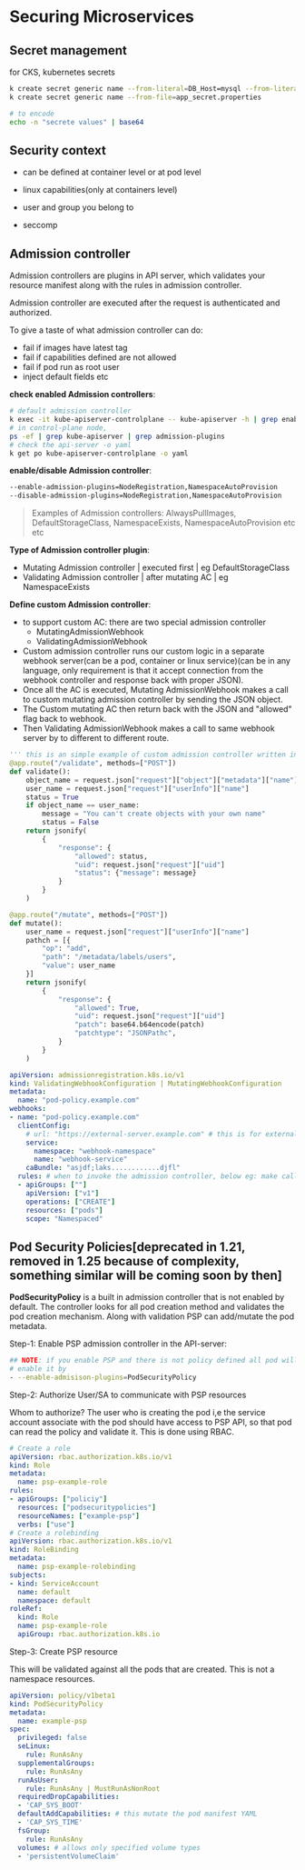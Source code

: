 # Securing Microservices

## Secret management

for CKS, kubernetes secrets

```sh
k create secret generic name --from-literal=DB_Host=mysql --from-literal=DB_Password=mysql
k create secret generic name --from-file=app_secret.properties

# to encode
echo -n "secrete values" | base64
```

## Security context

- can be defined at container level or at pod level

- linux capabilities(only at containers level)
- user and group you belong to
- seccomp

## Admission controller

Admission controllers are plugins in API server, which validates your resource manifest along with the rules in admission controller.

Admission controller are executed after the request is authenticated and authorized.

To give a taste of what admission controller can do:

- fail if images have latest tag
- fail if capabilities defined are not allowed
- fail if pod run as root user
- inject default fields etc

**check enabled Admission controllers**:

```sh
# default admission controller
k exec -it kube-apiserver-controlplane -- kube-apiserver -h | grep enable-admission-plugins # lists all the admission controller that are enabled by default
# in control-plane node,
ps -ef | grep kube-apiserver | grep admission-plugins
# check the api-server -o yaml
k get po kube-apiserver-controlplane -o yaml
```

**enable/disable Admission controller**:

```sh
--enable-admission-plugins=NodeRegistration,NamespaceAutoProvision
--disable-admission-plugins=NodeRegistration,NamespaceAutoProvision
```

> Examples of Admission controllers: AlwaysPullImages, DefaultStorageClass, NamespaceExists, NamespaceAutoProvision etc etc

**Type of Admission controller plugin**:

- Mutating Admission controller | executed first | eg DefaultStorageClass
- Validating Admission controller | after mutating AC | eg NamespaceExists

**Define custom Admission controller**:

- to support custom AC: there are two special admission controller
  - MutatingAdmissionWebhook
  - ValidatingAdmissionWebhook
- Custom admission controller runs our custom logic in a separate webhook server(can be a pod, container or linux service)(can be in any language, only requirement is that it accept connection from the webhook controller and response back with proper JSON).
- Once all the AC is executed, Mutating AdmissionWebhook makes a call to custom mutating admission controller by sending the JSON object.
- The Custom mutating AC then return back with the JSON and "allowed" flag back to webhook.
- Then Validating AdmissionWebhook makes a call to same webhook server by to different to different route.

```py
''' this is an simple example of custom admission controller written in python'''
@app.route("/validate", methods=["POST"])
def validate():
    object_name = request.json["request"]["object"]["metadata"]["name"]
    user_name = request.json["request"]["userInfo"]["name"]
    status = True
    if object_name == user_name:
        message = "You can't create objects with your own name"
        status = False
    return jsonify(
        {
            "response": {
                "allowed": status,
                "uid": request.json["request"]["uid"]
                "status": {"message": message}
            }
        }
    )

@app.route("/mutate", methods=["POST"])
def mutate():
    user_name = request.json["request"]["userInfo"]["name"]
    pathch = [{
        "op": "add",
        "path": "/metadata/labels/users",
        "value": user_name
    }]
    return jsonify(
        {
            "response": {
                "allowed": True,
                "uid": request.json["request"]["uid"]
                "patch": base64.b64encode(patch)
                "patchtype": "JSONPathc",
            }
        }
    )
```

```yaml
apiVersion: admissionregistration.k8s.io/v1
kind: ValidatingWebhookConfiguration | MutatingWebhookConfiguration
metadata:
  name: "pod-policy.example.com"
webhooks:
- name: "pod-policy.example.com"
  clientConfig:
    # url: "https://external-server.example.com" # this is for external server
    service:
      namespace: "webhook-namespace"
      name: "webhook-service"
    caBundle: "asjdf;laks............djfl"
  rules: # when to invoke the admission controller, below eg: make call only when pods are created
  - apiGroups: [""]
    apiVersion: ["v1"]
    operations: ["CREATE"]
    resources: ["pods"]
    scope: "Namespaced"

```

## Pod Security Policies[deprecated in 1.21, removed in 1.25 because of complexity, something similar will be coming soon by then]

**PodSecurityPolicy** is a built in admission controller that is not enabled by default. The controller looks for all pod creation method and validates the pod creation mechanism. Along with validation PSP can add/mutate the pod metadata.

Step-1: Enable PSP admission controller in the API-server:

```sh
## NOTE: if you enable PSP and there is not policy defined all pod will be prevented from creation
# enable it by
- --enable-admisison-plugins=PodSecurityPolicy
```

Step-2: Authorize User/SA to communicate with PSP resources

Whom to authorize? The user who is creating the pod i,e the service account associate with the pod should have access to PSP API, so that pod can read the policy and validate it. This is done using RBAC.

```yaml
# Create a role
apiVersion: rbac.authorization.k8s.io/v1
kind: Role
metadata:
  name: psp-example-role
rules:
- apiGroups: ["policiy"]
  resources: ["podsecuritypolicies"]
  resourceNames: ["example-psp"]
  verbs: ["use"]
# Create a rolebinding
apiVersion: rbac.authorization.k8s.io/v1
kind: RoleBinding
metadata:
  name: psp-example-rolebinding
subjects:
- kind: ServiceAccount
  name: default
  namespace: default
roleRef:
  kind: Role
  name: psp-example-role
  apiGroup: rbac.authorization.k8s.io
```

Step-3: Create PSP resource

This will be validated against all the pods that are created. This is not a namespace resources.

```yaml
apiVersion: policy/v1beta1
kind: PodSecurityPolicy
metadata:
  name: example-psp
spec:
  privileged: false
  seLinux:
    rule: RunAsAny
  supplementalGroups:
    rule: RunAsAny
  runAsUser:
    rule: RunAsAny | MustRunAsNonRoot
  requiredDropCapabilities:
  - 'CAP_SYS_BOOT'
  defaultAddCapabilities: # this mutate the pod manifest YAML
  - 'CAP_SYS_TIME'
  fsGroup:
    rule: RunAsAny
  volumes: # allows only specified volume types
  - 'persistentVolumeClaim'
```
